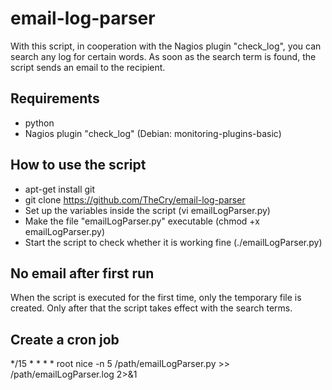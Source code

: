 # email-log-parser
With this script, in cooperation with the Nagios plugin "check_log", you can search any log for certain words. As soon as the search term is found, the script sends an email to the recipient.

## Requirements
* python
* Nagios plugin "check_log" (Debian: monitoring-plugins-basic)

## How to use the script
* apt-get install git
* git clone https://github.com/TheCry/email-log-parser
* Set up the variables inside the script (vi emailLogParser.py)
* Make the file "emailLogParser.py" executable (chmod +x emailLogParser.py)
* Start the script to check whether it is working fine (./emailLogParser.py)

## No email after first run
When the script is executed for the first time, only the temporary file is created. Only after that the script takes effect with the search terms.

## Create a cron job
*/15 * * * * root nice -n 5 /path/emailLogParser.py >> /path/emailLogParser.log 2>&1